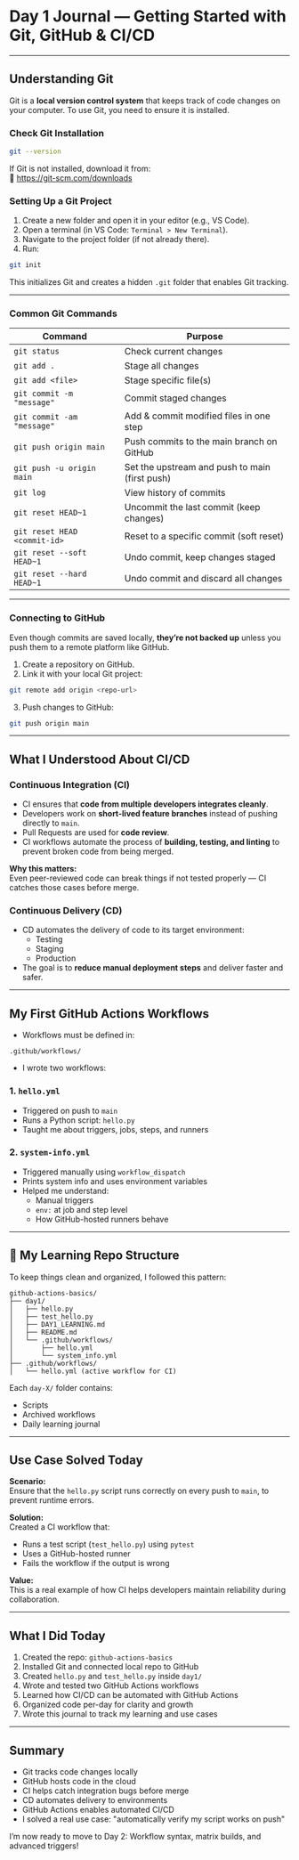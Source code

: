 # Day 1 Journal — Getting Started with Git, GitHub & CI/CD

---

## Understanding Git

Git is a **local version control system** that keeps track of code changes on your computer. To use Git, you need to ensure it is installed.

### Check Git Installation

```bash
git --version
```

If Git is not installed, download it from:  
🔗 https://git-scm.com/downloads

### Setting Up a Git Project

1. Create a new folder and open it in your editor (e.g., VS Code).
2. Open a terminal (in VS Code: `Terminal > New Terminal`).
3. Navigate to the project folder (if not already there).
4. Run:

```bash
git init
```

This initializes Git and creates a hidden `.git` folder that enables Git tracking.

---

### Common Git Commands

| Command                      | Purpose                                        |
| ---------------------------- | ---------------------------------------------- |
| `git status`                 | Check current changes                          |
| `git add .`                  | Stage all changes                              |
| `git add <file>`             | Stage specific file(s)                         |
| `git commit -m "message"`    | Commit staged changes                          |
| `git commit -am "message"`   | Add & commit modified files in one step        |
| `git push origin main`       | Push commits to the main branch on GitHub      |
| `git push -u origin main`    | Set the upstream and push to main (first push) |
| `git log`                    | View history of commits                        |
| `git reset HEAD~1`           | Uncommit the last commit (keep changes)        |
| `git reset HEAD <commit-id>` | Reset to a specific commit (soft reset)        |
| `git reset --soft HEAD~1`    | Undo commit, keep changes staged               |
| `git reset --hard HEAD~1`    | Undo commit and discard all changes            |

---

### Connecting to GitHub

Even though commits are saved locally, **they’re not backed up** unless you push them to a remote platform like GitHub.

1. Create a repository on GitHub.
2. Link it with your local Git project:

```bash
git remote add origin <repo-url>
```

3. Push changes to GitHub:

```bash
git push origin main
```

---

## What I Understood About CI/CD

### Continuous Integration (CI)

- CI ensures that **code from multiple developers integrates cleanly**.
- Developers work on **short-lived feature branches** instead of pushing directly to `main`.
- Pull Requests are used for **code review**.
- CI workflows automate the process of **building, testing, and linting** to prevent broken code from being merged.

**Why this matters:**  
Even peer-reviewed code can break things if not tested properly — CI catches those cases before merge.

### Continuous Delivery (CD)

- CD automates the delivery of code to its target environment:
  - Testing
  - Staging
  - Production
- The goal is to **reduce manual deployment steps** and deliver faster and safer.

---

## My First GitHub Actions Workflows

- Workflows must be defined in:

```
.github/workflows/
```

- I wrote two workflows:

### 1. `hello.yml`

- Triggered on push to `main`
- Runs a Python script: `hello.py`
- Taught me about triggers, jobs, steps, and runners

### 2. `system-info.yml`

- Triggered manually using `workflow_dispatch`
- Prints system info and uses environment variables
- Helped me understand:
  - Manual triggers
  - `env:` at job and step level
  - How GitHub-hosted runners behave

---

## 📁 My Learning Repo Structure

To keep things clean and organized, I followed this pattern:

```
github-actions-basics/
├── day1/
│   ├── hello.py
│   ├── test_hello.py
│   ├── DAY1_LEARNING.md
│   ├── README.md
│   └── .github/workflows/
│       ├── hello.yml
│       └── system_info.yml
├── .github/workflows/
│   └── hello.yml (active workflow for CI)
```

Each `day-X/` folder contains:

- Scripts
- Archived workflows
- Daily learning journal

---

## Use Case Solved Today

**Scenario:**  
Ensure that the `hello.py` script runs correctly on every push to `main`, to prevent runtime errors.

**Solution:**  
Created a CI workflow that:

- Runs a test script (`test_hello.py`) using `pytest`
- Uses a GitHub-hosted runner
- Fails the workflow if the output is wrong

**Value:**  
This is a real example of how CI helps developers maintain reliability during collaboration.

---

## What I Did Today

1. Created the repo: `github-actions-basics`
2. Installed Git and connected local repo to GitHub
3. Created `hello.py` and `test_hello.py` inside `day1/`
4. Wrote and tested two GitHub Actions workflows
5. Learned how CI/CD can be automated with GitHub Actions
6. Organized code per-day for clarity and growth
7. Wrote this journal to track my learning and use cases

---

## Summary

- Git tracks code changes locally
- GitHub hosts code in the cloud
- CI helps catch integration bugs before merge
- CD automates delivery to environments
- GitHub Actions enables automated CI/CD
- I solved a real use case: "automatically verify my script works on push"

I’m now ready to move to Day 2: Workflow syntax, matrix builds, and advanced triggers!
